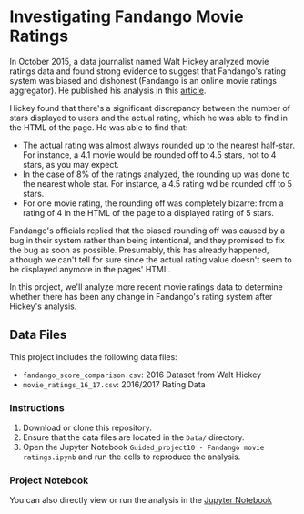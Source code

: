 # Investigating Fandango Movie Ratings

In October 2015, a data journalist named Walt Hickey analyzed movie ratings data and found strong evidence to suggest that Fandango's rating system was biased and dishonest (Fandango is an online movie ratings aggregator). He published his analysis in this [article](https://fivethirtyeight.com/features/fandango-movies-ratings/).

Hickey found that there's a significant discrepancy between the number of stars displayed to users and the actual rating, which he was able to find in the HTML of the page. He was able to find that:

- The actual rating was almost always rounded up to the nearest half-star. For instance, a 4.1 movie would be rounded off to 4.5 stars, not to 4 stars, as you may expect.
- In the case of 8% of the ratings analyzed, the rounding up was done to the nearest whole star. For instance, a 4.5 rating wd be rounded off to 5 stars.
- For one movie rating, the rounding off was completely bizarre: from a rating of 4 in the HTML of the page to a displayed rating of 5 stars.

Fandango's officials replied that the biased rounding off was caused by a bug in their system rather than being intentional, and they promised to fix the bug as soon as possible. Presumably, this has already happened, although we can't tell for sure since the actual rating value doesn't seem to be displayed anymore in the pages' HTML.

In this project, we'll analyze more recent movie ratings data to determine whether there has been any change in Fandango's rating system after Hickey's analysis.


## Data Files

This project includes the following data files:

- `fandango_score_comparison.csv`: 2016 Dataset from Walt Hickey
- `movie_ratings_16_17.csv`: 2016/2017 Rating Data

### Instructions

1. Download or clone this repository.
2. Ensure that the data files are located in the `Data/` directory.
3. Open the Jupyter Notebook `Guided_project10 - Fandango movie ratings.ipynb` and run the cells to reproduce the analysis.

### Project Notebook

You can also directly view or run the analysis in the [Jupyter Notebook](https://github.com/timmueller0/data_projects_misc/blob/main/projects/guided_project10_fandango_movie_ratings/Guided_project10%20-%20Fandango%20movie%20ratings.ipynb)


